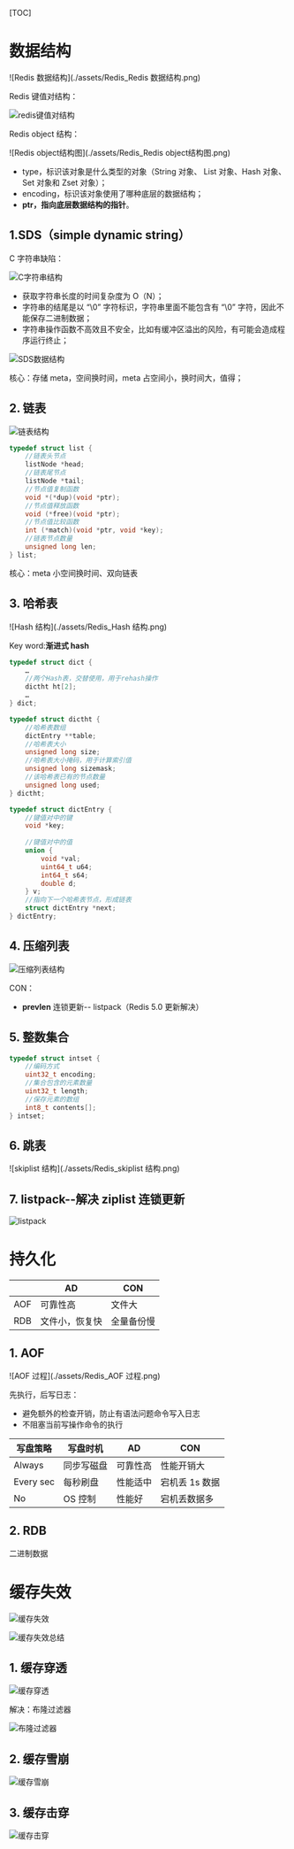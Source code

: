[TOC]

# 数据结构

![Redis 数据结构](./assets/Redis_Redis 数据结构.png)

Redis 键值对结构：

![redis键值对结构](./assets/Redis_redis键值对结构.png)

Redis object 结构：

![Redis object结构图](./assets/Redis_Redis object结构图.png)

- type，标识该对象是什么类型的对象（String 对象、 List 对象、Hash 对象、Set 对象和 Zset 对象）；
- encoding，标识该对象使用了哪种底层的数据结构；
- **ptr，指向底层数据结构的指针**。

## 1.SDS（simple dynamic string）

C 字符串缺陷：

![C字符串结构](./assets/Redis_C字符串结构.png)

- 获取字符串长度的时间复杂度为 O（N）；
- 字符串的结尾是以 “\0” 字符标识，字符串里面不能包含有 “\0” 字符，因此不能保存二进制数据；
- 字符串操作函数不高效且不安全，比如有缓冲区溢出的风险，有可能会造成程序运行终止；

![SDS数据结构](./assets/Redis_SDS数据结构.png)

核心：存储 meta，空间换时间，meta 占空间小，换时间大，值得；

## 2. 链表

![链表结构](./assets/Redis_链表结构.png)

```c
typedef struct list {
    //链表头节点
    listNode *head;
    //链表尾节点
    listNode *tail;
    //节点值复制函数
    void *(*dup)(void *ptr);
    //节点值释放函数
    void (*free)(void *ptr);
    //节点值比较函数
    int (*match)(void *ptr, void *key);
    //链表节点数量
    unsigned long len;
} list;
```

核心：meta 小空间换时间、双向链表

## 3. 哈希表

![Hash 结构](./assets/Redis_Hash 结构.png)

Key word:**渐进式 hash**

```c
typedef struct dict {
    …
    //两个Hash表，交替使用，用于rehash操作
    dictht ht[2]; 
    …
} dict;

typedef struct dictht {
    //哈希表数组
    dictEntry **table;
    //哈希表大小
    unsigned long size;  
    //哈希表大小掩码，用于计算索引值
    unsigned long sizemask;
    //该哈希表已有的节点数量
    unsigned long used;
} dictht;

typedef struct dictEntry {
    //键值对中的键
    void *key;
  
    //键值对中的值
    union {
        void *val;
        uint64_t u64;
        int64_t s64;
        double d;
    } v;
    //指向下一个哈希表节点，形成链表
    struct dictEntry *next;
} dictEntry;
```



## 4. 压缩列表

![压缩列表结构](./assets/Redis_压缩列表结构.png)

CON：

* **prevlen**  连锁更新-- listpack（Redis 5.0 更新解决）

## 5. 整数集合

```c
typedef struct intset {
    //编码方式
    uint32_t encoding;
    //集合包含的元素数量
    uint32_t length;
    //保存元素的数组
    int8_t contents[];
} intset;
```

## 6. 跳表

![skiplist 结构](./assets/Redis_skiplist 结构.png)



## 7. listpack--解决 ziplist 连锁更新

![listpack](./assets/Redis_listpack.png)

# 持久化

|      | AD             | CON        |
| ---- | -------------- | ---------- |
| AOF  | 可靠性高       | 文件大     |
| RDB  | 文件小，恢复快 | 全量备份慢 |



## 1. AOF

![AOF 过程](./assets/Redis_AOF 过程.png)

先执行，后写日志：

* 避免额外的检查开销，防止有语法问题命令写入日志
* 不阻塞当前写操作命令的执行

| 写盘策略  | 写盘时机   | AD       | CON            |
| --------- | ---------- | -------- | -------------- |
| Always    | 同步写磁盘 | 可靠性高 | 性能开销大     |
| Every sec | 每秒刷盘   | 性能适中 | 宕机丢 1s 数据 |
| No        | OS 控制    | 性能好   | 宕机丢数据多   |

## 2. RDB

二进制数据

# 缓存失效

![缓存失效](./assets/Redis_缓存失效.png)

![缓存失效总结](./assets/Redis_缓存失效总结.png)

## 1. 缓存穿透

![缓存穿透](./assets/Redis_缓存穿透.png)

解决：布隆过滤器

![布隆过滤器](./assets/Redis_布隆过滤器.png)

## 2. 缓存雪崩

![缓存雪崩](./assets/Redis_缓存雪崩.png)

## 3. 缓存击穿

![缓存击穿](./assets/Redis_缓存击穿.png)

